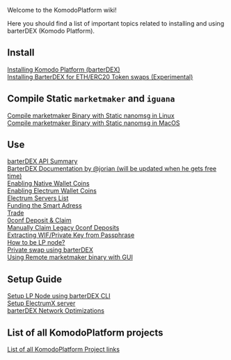 Welcome to the KomodoPlatform wiki!

Here you should find a list of important topics related to installing and using barterDEX (Komodo Platform).

## Install

[Installing Komodo Platform (barterDEX)](https://github.com/KomodoPlatform/KomodoPlatform/wiki/Installing-and-Using-Komodo-Platform-(barterDEX))  
[Installing BarterDEX for ETH/ERC20 Token swaps (Experimental)](https://github.com/KomodoPlatform/KomodoPlatform/wiki/Step-by-Step-Setup-Guide-for-ETH-(ERC20)-Token-Swap-Using-barterDEX)

## Compile Static `marketmaker` and `iguana`
[Compile marketmaker Binary with Static nanomsg in Linux](https://github.com/KomodoPlatform/KomodoPlatform/wiki/Compile-marketmaker-Binary-with-Static-nanomsg-in-Linux)  
[Compile marketmaker Binary with Static nanomsg in MacOS](https://github.com/KomodoPlatform/KomodoPlatform/wiki/Compile-marketmaker-Binary-with-Static-nanomsg-in-MacOS)

## Use

[barterDEX API Summary](https://github.com/KomodoPlatform/KomodoPlatform/wiki/BarterDEX-API-Summary-by-Category)  
[BarterDEX Documentation by @jorian (will be updated when he gets free time)](https://media.readthedocs.org/pdf/barterdex/latest/barterdex.pdf)  
[Enabling Native Wallet Coins](https://github.com/KomodoPlatform/KomodoPlatform/wiki/Enabling-Native-Wallet-Coins-for-Trading)  
[Enabling Electrum Wallet Coins](https://github.com/KomodoPlatform/KomodoPlatform/wiki/Enabling-Electrum-Wallet-Coins)  
[Electrum Servers List](https://github.com/KomodoPlatform/KomodoPlatform/wiki/Electrum-servers-list)  
[Funding the Smart Adress](https://github.com/KomodoPlatform/KomodoPlatform/wiki/Funding-the-Smart-Address)  
[Trade](https://github.com/KomodoPlatform/KomodoPlatform/wiki/Trade)  
[0conf Deposit & Claim](https://github.com/KomodoPlatform/KomodoPlatform/wiki/Processing-InstantDEX-swap-on-barterDEX)  
[Manually Claim Legacy 0conf Deposits](https://github.com/KomodoPlatform/KomodoPlatform/wiki/Manually-Claim-0conf-Deposits-Using-Linux)  
[Extracting WIF/Private Key from Passphrase](https://github.com/KomodoPlatform/KomodoPlatform/wiki/Extracting-WIF-privkey-from-Komodo-Platform)  
[How to be LP node?](https://github.com/KomodoPlatform/KomodoPlatform/wiki/Be-a-marketmaker-or-LP-using-barterDEX-CLI)  
[Private swap using barterDEX](https://github.com/KomodoPlatform/KomodoPlatform/wiki/Be-a-marketmaker-or-LP-using-barterDEX-CLI#private-trading-using-barterdex)  
[Using Remote marketmaker binary with GUI](https://github.com/KomodoPlatform/KomodoPlatform/wiki/Using-Remote-marketmaker-binary-with-GUI)

## Setup Guide

[Setup LP Node using barterDEX CLI](https://github.com/KomodoPlatform/KomodoPlatform/wiki/Be-a-marketmaker-or-LP-using-barterDEX-CLI)  
[Setup ElectrumX server](https://github.com/KomodoPlatform/KomodoPlatform/wiki/ElectrumX-guide-for-barterDEX)  
[barterDEX Network Optimizations](https://github.com/KomodoPlatform/KomodoPlatform/wiki/BarterDEX-Network-Optimisations-&-Handle-BarterDEX-on-Very-FAST-Computer)

## List of all KomodoPlatform projects

[List of all KomodoPlatform Project links](https://github.com/KomodoPlatform/KomodoPlatform/wiki/Source-of-all-KomodoPlatform-Repositories-and-Releases)